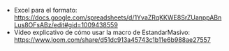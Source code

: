 - Excel para el formato: https://docs.google.com/spreadsheets/d/1YvaZRqKKWE8SrZUanppABnLus8OFsABz/edit#gid=1009438559
- Vídeo explicativo de cómo usar la macro de EstandarMasivo: https://www.loom.com/share/d51dc913a45743c1b11e6b988ae27557
